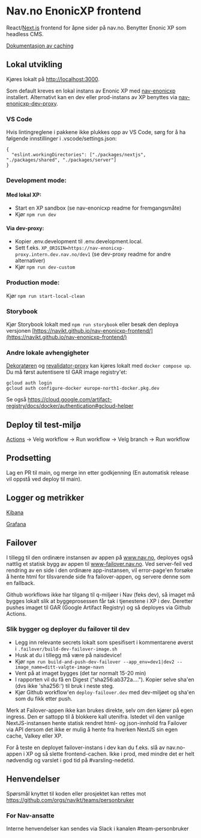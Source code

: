 # Nav.no EnonicXP frontend

React/[Next.js](https://nextjs.org/) frontend for åpne sider på nav.no. Benytter Enonic XP som headless CMS.

[Dokumentasjon av caching](https://github.com/navikt/nav-enonicxp/wiki/Caching)

## Lokal utvikling

Kjøres lokalt på [http://localhost:3000](http://localhost:3000).

Som default kreves en lokal instans av Enonic XP med [nav-enonicxp](https://github.com/navikt/nav-enonicxp) installert. Alternativt kan en dev eller prod-instans av XP benyttes via [nav-enonicxp-dev-proxy](https://github.com/navikt/nav-enonicxp-dev-proxy).

### VS Code

Hvis lintingreglene i pakkene ikke plukkes opp av VS Code, sørg for å ha følgende innstillinger i .vscode/settings.json:

```
{
  "eslint.workingDirectories": ["./packages/nextjs", "./packages/shared", "./packages/server"]
}
```

### Development mode:

#### Med lokal XP:

- Start en XP sandbox (se nav-enonicxp readme for fremgangsmåte)
- Kjør `npm run dev`

#### Via dev-proxy:

- Kopier .env.development til .env.development.local.
- Sett f.eks. `XP_ORIGIN=https://nav-enonicxp-proxy.intern.dev.nav.no/dev1` (se dev-proxy readme for andre alternativer)
- Kjør `npm run dev-custom`

### Production mode:

Kjør `npm run start-local-clean`

### Storybook

Kjør Storybook lokalt med `npm run storybook` eller besøk den deploya versjonen [https://navikt.github.io/nav-enonicxp-frontend/](https://navikt.github.io/nav-enonicxp-frontend/)

### Andre lokale avhengigheter

[Dekoratøren](https://github.com/navikt/nav-dekoratoren) og [revalidator-proxy](https://github.com/navikt/nav-enonicxp-frontend-revalidator-proxy) kan kjøres lokalt med `docker compose up`. Du må først autentisere til GAR image registry'et:

```
gcloud auth login
gcloud auth configure-docker europe-north1-docker.pkg.dev
```

Se også https://cloud.google.com/artifact-registry/docs/docker/authentication#gcloud-helper

## Deploy til test-miljø

[Actions](https://github.com/navikt/nav-enonicxp-frontend/actions) -> Velg workflow -> Run workflow -> Velg branch -> Run workflow

## Prodsetting

Lag en PR til main, og merge inn etter godkjenning (En automatisk release vil oppstå ved deploy til main).

## Logger og metrikker

[Kibana](https://logs.adeo.no/app/discover#/view/952d2110-d396-11eb-af21-ffc7c2f0592f)

[Grafana](https://grafana.nav.cloud.nais.io/d/acb4618a-aa49-4036-9534-c058bc1af783/nav-no-frontend-detaljert)

## Failover

I tillegg til den ordinære instansen av appen på www.nav.no, deployes også nattlig et statisk bygg av appen til www-failover.nav.no.
Ved server-feil ved rendring av en side i den ordinære app-instansen, vil error-page'en forsøke å hente html for tilsvarende side fra failover-appen,
og servere denne som en fallback.

Github workflows ikke har tilgang til q-miljøer i Nav (feks dev), så imaget må bygges lokalt slik at byggeprosessen får tak i tjenestene i XP i dev. Deretter pushes imaget til GAR (Google Artifact Registry) og så deployes via Github Actions.

### Slik bygger og deployer du failover til dev

- Legg inn relevante secrets lokalt som spesifisert i kommentarene øverst i `.failover/build-dev-failover-image.sh`
- Husk at du i tillegg må være på naisdevice!
- Kjør `npm run build-and-push-dev-failover --app_env=dev1|dev2 --image_name=ditt-valgte-image-navn`
- Vent på at imaget bygges (det tar normalt 15-20 min)
- I rapporten vil du få en Digest ("sha256:ab372a...."). Kopier selve sha'en (dvs ikke 'sha256:') til bruk i neste steg.
- Kjør Github workflow'en `deploy-failover.dev` med dev-miljøet og sha'en som du fikk etter push.

Merk at Failover-appen ikke kan brukes direkte, selv om den kjører på egen ingress. Den er sattopp til å blokkere kall utenifra. Istedet vil den vanlige
NextJS-instansen hente statisk rendret html- og json-innhold fra Failover via API dersom det ikke er mulig å hente fra hverken NextJS sin egen cache, Valkey eller XP.

For å teste en deployet failover-instans i dev kan du f.eks. slå av nav.no-appen i XP og så slette frontend-cachen. Ikke i prod, med mindre det er helt nødvendig og
varslet i god tid på #varsling-nedetid.

## Henvendelser

Spørsmål knyttet til koden eller prosjektet kan rettes mot https://github.com/orgs/navikt/teams/personbruker

### For Nav-ansatte

Interne henvendelser kan sendes via Slack i kanalen #team-personbruker
